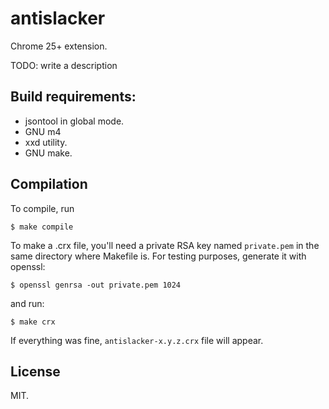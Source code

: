 # antislacker

Chrome 25+ extension.

TODO: write a description

## Build requirements:

* jsontool in global mode.
* GNU m4
* xxd utility.
* GNU make.

## Compilation

To compile, run

    $ make compile

To make a .crx file, you'll need a private RSA key named `private.pem`
in the same directory where Makefile is. For testing purposes, generate
it with openssl:

    $ openssl genrsa -out private.pem 1024

and run:

    $ make crx

If everything was fine, `antislacker-x.y.z.crx` file will
appear.

## License

MIT.

